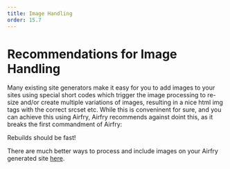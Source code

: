 ```yaml
---
title: Image Handling
order: 15.7
---
```


# Recommendations for Image Handling

Many existing site generators make it easy for you to add images to your sites using special short codes which trigger the image processing to re-size and/or create multiple variations of images, resulting in a nice html img tags with the correct srcset etc. While this is conveninent for sure, and you can achieve this using Airfry, Airfry recommends against doint this, as it breaks the first commandment of Airfry:

Rebuilds should be fast!

There are much better ways to process and include images on your Airfry generated site [here](/docs/integration/images/).
